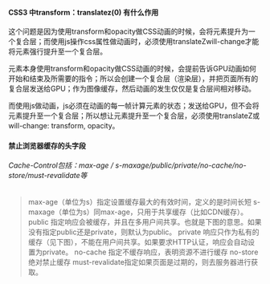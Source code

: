 #### CSS3 中transform：translatez(0) 有什么作用
这个问题是因为使用transform和opacity做CSS动画的时候，会将元素提升为一个复合层；而使用js操作css属性做动画时，必须使用translateZwill-change才能将元素强行提升至一个复合层。

元素本身使用transform和opacity做CSS动画的时候，会提前告诉GPU动画如何开始和结束及所需要的指令；所以会创建一个复合层（渲染层），并把页面所有的复合层发送给GPU；作为图像缓存，然后动画的发生仅仅是复合层间相对移动。

而使用js做动画，js必须在动画的每一帧计算元素的状态；发送给GPU，但不会将元素提升至一个复合层；所以想让元素提升至一个复合层，必须使用translateZ或will-change: transform, opacity。

#### 禁止浏览器缓存的头字段
###### Cache-Control包括：max-age / s-maxage/public/private/no-cache/no-store/must-revalidate等
> max-age（单位为s）指定设置缓存最大的有效时间，定义的是时间长短
> s-maxage（单位为s）同max-age，只用于共享缓存（比如CDN缓存）。
> public 指定响应会被缓存，并且在多用户间共享。也就是下图的意思。如果没有指定public还是private，则默认为public。
> private 响应只作为私有的缓存（见下图），不能在用户间共享。如果要求HTTP认证，响应会自动设置为private。
> no-cache 指定不缓存响应，表明资源不进行缓存
> no-store 绝对禁止缓存
> must-revalidate指定如果页面是过期的，则去服务器进行获取。

##### 
